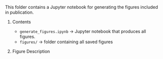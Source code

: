 This folder contains a Jupyter notebook for generating the figures included in publication. 

1. Contents 
    - `generate_figures.ipynb` -> Jupyter notebook that produces all figures. 
    - `figures/` -> folder containing all saved figures

2. Figure Description